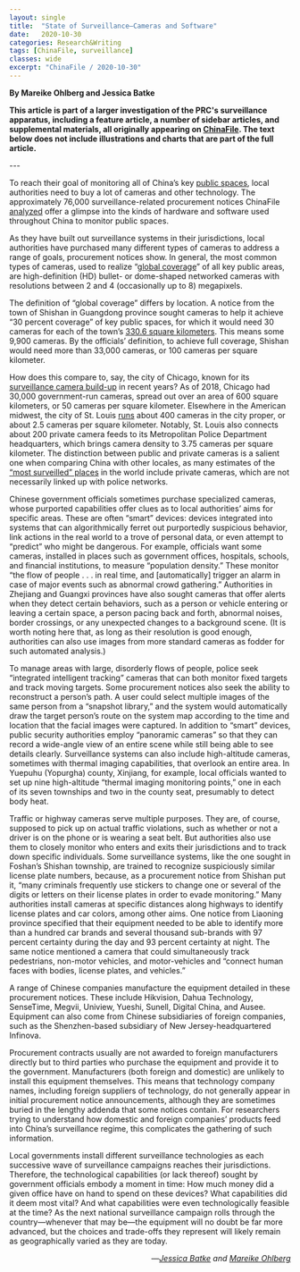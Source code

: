 ```yaml
---
layout: single
title:  "State of Surveillance—Cameras and Software"
date:   2020-10-30
categories: Research&Writing
tags: [ChinaFile, surveillance]
classes: wide
excerpt: "ChinaFile / 2020-10-30"
---
```

**By Mareike Ohlberg and Jessica Batke**


**This article is part of a larger investigation of the PRC's surveillance apparatus, including a feature article, a number of sidebar articles, and supplemental materials, all originally appearing on [ChinaFile](https://www.chinafile.com/state-surveillance-china). The text below does not include illustrations and charts that are part of the full article.**



--- <br>

<p class="dropcap">To reach their goal of monitoring all of China’s key <a href="http://web.archive.org/web/20160616221428/https://www.ndrc.gov.cn/zcfb/zcfbtz/201505/t20150513_691578.html" target="_blank">public spaces</a>, local authorities need to buy a lot of cameras and other technology. The approximately 76,000 surveillance-related procurement notices ChinaFile <a href="https://www.chinafile.com/node/52616" target="_blank">analyzed</a> offer a glimpse into the kinds of hardware and software used throughout China to monitor public spaces.</p><p>As they have built out surveillance systems in their jurisdictions, local authorities have purchased many different types of cameras to address a range of goals, procurement notices show. In general, the most common types of cameras, used to realize “<a href="http://web.archive.org/web/20160616221428/https://www.ndrc.gov.cn/zcfb/zcfbtz/201505/t20150513_691578.html" target="_blank">global coverage</a>” of all key public areas, are high-definition (HD) bullet- or dome-shaped networked cameras with resolutions between 2 and 4 (occasionally up to 8) megapixels.</p><p>The definition of “global coverage” differs by location. A notice from the town of Shishan in Guangdong province sought cameras to help it achieve “30 percent coverage” of key public spaces, for which it would need 30 cameras for each of the town’s <a href="http://www.gd.gov.cn/govpub/zwdt/dfzw/201303/t20130318_176282.htm" target="_blank">330.6 square kilometers</a>. This means some 9,900 cameras. By the officials’ definition, to achieve full coverage, Shishan would need more than 33,000 cameras, or 100 cameras per square kilometer.</p><p>How does this compare to, say, the city of Chicago, known for its <a href="https://www.nytimes.com/2018/05/26/us/chicago-police-surveillance.html" target="_blank">surveillance camera build-up</a> in recent years? As of 2018, Chicago had 30,000 government-run cameras, spread out over an area of 600 square kilometers, or 50 cameras per square kilometer. Elsewhere in the American midwest, the city of St. Louis <a href="https://www.riverfronttimes.com/newsblog/2018/05/23/inside-st-louis-real-time-crime-center-cameras-cameras-everywhere" target="_blank">runs</a> about 400 cameras in the city proper, or about 2.5 cameras per square kilometer. Notably, St. Louis also connects about 200 private camera feeds to its Metropolitan Police Department headquarters, which brings camera density to 3.75 cameras per square kilometer. The distinction between public and private cameras is a salient one when comparing China with other locales, as many estimates of the <a href="https://www.cctv.co.uk/how-many-cctv-cameras-are-there-in-london/" target="_blank">“most surveilled” places</a> in the world include private cameras, which are not necessarily linked up with police networks.</p><p>Chinese government officials sometimes purchase specialized cameras, whose purported capabilities offer clues as to local authorities’ aims for specific areas. These are often “smart” devices: devices integrated into systems that can algorithmically ferret out purportedly suspicious behavior, link actions in the real world to a trove of personal data, or even attempt to “predict” who might be dangerous. For example, officials want some cameras, installed in places such as government offices, hospitals, schools, and financial institutions, to measure “population density.” These monitor “the flow of people . . . in real time, and [automatically] trigger an alarm in case of major events such as abnormal crowd gathering.” Authorities in Zhejiang and Guangxi provinces have also sought cameras that offer alerts when they detect certain behaviors, such as a person or vehicle entering or leaving a certain space, a person pacing back and forth, abnormal noises, border crossings, or any unexpected changes to a background scene. (It is worth noting here that, as long as their resolution is good enough, authorities can also use images from more standard cameras as fodder for such automated analysis.)</p><p>To manage areas with large, disorderly flows of people, police seek “integrated intelligent tracking” cameras that can both monitor fixed targets and track moving targets. Some procurement notices also seek the ability to reconstruct a person’s path. A user could select multiple images of the same person from a “snapshot library,” and the system would automatically draw the target person’s route on the system map according to the time and location that the facial images were captured. In addition to “smart” devices, public security authorities employ “panoramic cameras” so that they can record a wide-angle view of an entire scene while still being able to see details clearly. Surveillance systems can also include high-altitude cameras, sometimes with thermal imaging capabilities, that overlook an entire area. In Yuepuhu (Yopurgha) county, Xinjiang, for example, local officials wanted to set up nine high-altitude “thermal imaging monitoring points,” one in each of its seven townships and two in the county seat, presumably to detect body heat.</p><p>Traffic or highway cameras serve multiple purposes. They are, of course, supposed to pick up on actual traffic violations, such as whether or not a driver is on the phone or is wearing a seat belt. But authorities also use them to closely monitor who enters and exits their jurisdictions and to track down specific individuals. Some surveillance systems, like the one sought in Foshan’s Shishan township, are trained to recognize suspiciously similar license plate numbers, because, as a procurement notice from Shishan put it, “many criminals frequently use stickers to change one or several of the digits or letters on their license plates in order to evade monitoring.” Many authorities install cameras at specific distances along highways to identify license plates and car colors, among other aims. One notice from Liaoning province specified that their equipment needed to be able to identify more than a hundred car brands and several thousand sub-brands with 97 percent certainty during the day and 93 percent certainty at night. The same notice mentioned a camera that could simultaneously track pedestrians, non-motor vehicles, and motor-vehicles and “connect human faces with bodies, license plates, and vehicles.”</p><p>A range of Chinese companies manufacture the equipment detailed in these procurement notices. These include Hikvision, Dahua Technology, SenseTime, Megvii, Uniview, Yueshi, Sunell, Digital China, and Ausee. Equipment can also come from Chinese subsidiaries of foreign companies, such as the Shenzhen-based subsidiary of New Jersey-headquartered Infinova.</p><p>Procurement contracts usually are not awarded to foreign manufacturers directly but to third parties who purchase the equipment and provide it to the government. Manufacturers (both foreign and domestic) are unlikely to install this equipment themselves. This means that technology company names, including foreign suppliers of technology, do not generally appear in initial procurement notice announcements, although they are sometimes buried in the lengthy addenda that some notices contain. For researchers trying to understand how domestic and foreign companies’ products feed into China’s surveillance regime, this complicates the gathering of such information.</p><p>Local governments install different surveillance technologies as each successive wave of surveillance campaigns reaches their jurisdictions. Therefore, the technological capabilities (or lack thereof) sought by government officials embody a moment in time: How much money did a given office have on hand to spend on these devices? What capabilities did it deem most vital? And what capabilities were even technologically feasible at the time? As the next national surveillance campaign rolls through the country—whenever that may be—the equipment will no doubt be far more advanced, but the choices and trade-offs they represent will likely remain as geographically varied as they are today.</p><p align="right">—<em><a href="https://www.chinafile.com/contributors/jessica-batke" target="_blank">Jessica Batke</a> and <a href="https://www.chinafile.com/contributors/mareike-ohlberg" target="_blank">Mareike Ohlberg</a></em></p>
